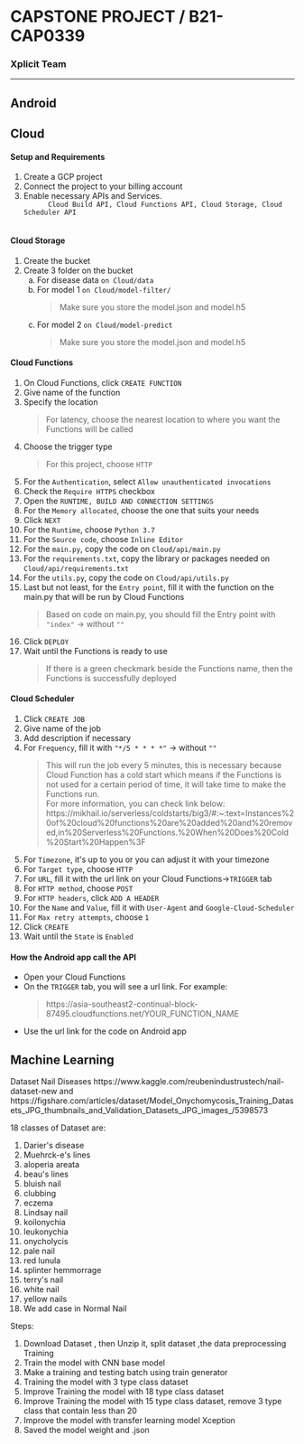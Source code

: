<h1>CAPSTONE PROJECT / B21-CAP0339</h1>
<h3>Xplicit Team</h3>
<hr>
<!-- buat Android -->
<h2>Android</h2>



<!-- buat Cloud -->
<h2>Cloud</h2>
<h4>Setup and Requirements</h4>
<ol>
  <li>Create a GCP project</li>
  <li>Connect the project to your billing account</li>
  <li>Enable necessary APIs and Services. 
    <code>
      Cloud Build API, Cloud Functions API, Cloud Storage, Cloud Scheduler API
    </code>
  </li>
</ol>
<h4>Cloud Storage</h4>
<ol>
  <li>Create the bucket</li>
  <li>Create 3 folder on the bucket
    <ol type="a">
      <li>For disease data <code>on Cloud/data</code>
      </li>
      <li>For model 1 <code>on Cloud/model-filter/</code>
        <blockquote>Make sure you store the model.json and model.h5</blockquote>
      </li>
      <li>For model 2 <code>on Cloud/model-predict</code>
        <blockquote>Make sure you store the model.json and model.h5</blockquote>
      </li>
    </ol>
  </li>
</ol>
<h4>Cloud Functions</h4>
<ol type="1">
    <li>On Cloud Functions, click <code>CREATE FUNCTION</code></li>
    <li>Give name of the function</li>
    <li>Specify the location</li>
    <blockquote>For latency, choose the nearest location to where you want the Functions will be called </blockquote>
    <li>Choose the trigger type</li>
    <blockquote>For this project, choose <code>HTTP</code></blockquote>
    <li>For the <code>Authentication</code>, select <code>Allow unauthenticated invocations</code></li>
    <li>Check the <code>Require HTTPS</code> checkbox</li>
    <li>Open the <code>RUNTIME, BUILD AND CONNECTION SETTINGS</code></li>
    <li>For the <code>Memory allocated</code>, choose the one that suits your needs</li>
    <li>Click <code>NEXT</code></li>
    <li>For the <code>Runtime</code>, choose <code>Python 3.7</code></li>
    <li>For the <code>Source code</code>, choose <code>Inline Editor</code></li>
    <li>For the <code>main.py</code>, copy the code on <code>Cloud/api/main.py</code></li>
    <li>For the <code>requirements.txt</code>, copy the library or packages needed on <code>Cloud/api/requirements.txt</code></li>
    <li>For the <code>utils.py</code>, copy the code on <code>Cloud/api/utils.py</code></li>
    <li>Last but not least, for the <code>Entry point</code>, fill it with the function on the main.py that will be run by Cloud Functions</li>
    <blockquote>Based on code on main.py, you should fill the Entry point with <code>"index"</code> -> without <code>""</code></blockquote>
    <li>Click <code>DEPLOY</code></li>
    <li>Wait until the Functions is ready to use</li>
    <blockquote>If there is a green checkmark beside the Functions name, then the Functions is successfully deployed</blockquote>
</ol>
<h4>Cloud Scheduler</h4>
<ol type="1">
  <li>Click <code>CREATE JOB</code></li>
  <li>Give name of the job</li>
  <li>Add description if necessary</li>
  <li>For <code>Frequency</code>, fill it with <code>"*/5 * * * *"</code> -> without <code>""</code>
    <blockquote>This will run the job every 5 minutes, this is necessary because Cloud Function has a cold start which means if the Functions is not used for a certain period of time, it will take time to make the Functions run.<br> For more information, you can check link below:<br>https://mikhail.io/serverless/coldstarts/big3/#:~:text=Instances%20of%20cloud%20functions%20are%20added%20and%20removed,in%20Serverless%20Functions.%20When%20Does%20Cold%20Start%20Happen%3F</blockquote>
  </li>
  <li>For <code>Timezone</code>, it's up to you or you can adjust it with your timezone</li>
  <li>For <code>Target type</code>, choose <code>HTTP</code></li>
  <li>For <code>URL</code>, fill it with the url link on your Cloud Functions-><code>TRIGGER</code> tab</li>
  <li>For <code>HTTP method</code>, choose <code>POST</code></li>
  <li>For <code>HTTP headers</code>, click <code>ADD A HEADER</code></li>
  <li>For the <code>Name</code> and <code>Value</code>, fill it with <code>User-Agent</code> and <code>Google-Cloud-Scheduler</code></li>
  <li>For <code>Max retry attempts</code>, choose <code>1</code></li>
  <li>Click <code>CREATE</code></li>
  <li>Wait until the <code>State</code> is <code>Enabled</code></li>
</ol>
<h4>How the Android app call the API</h4>
<ul>
  <li>Open your Cloud Functions
  <li>On the <code>TRIGGER</code> tab, you will see a url link. For example:</li>
  <blockquote>https://asia-southeast2-continual-block-87495.cloudfunctions.net/YOUR_FUNCTION_NAME</blockquote>
  <li>Use the url link for the code on Android app</li>
</ul>

<!-- buat ML -->
<h2>Machine Learning</h2>
Dataset
Nail Diseases https://www.kaggle.com/reubenindustrustech/nail-dataset-new and https://figshare.com/articles/dataset/Model_Onychomycosis_Training_Datasets_JPG_thumbnails_and_Validation_Datasets_JPG_images_/5398573 


18 classes of Dataset are:

1. Darier's disease
2. Muehrck-e's lines
3. aloperia areata
4. beau's lines
5. bluish nail
6. clubbing
7. eczema
8. Lindsay nail
9. koilonychia
10. leukonychia
11. onycholycis
12. pale nail
13. red lunula
14. splinter hemmorrage
15. terry's nail
16. white nail
17. yellow nails
18. We add case in Normal Nail 


Steps:
1. Download Dataset , then Unzip it, split dataset ,the data preprocessing Training
2. Train the model with CNN base model
3. Make a training and testing batch using train generator
4. Training the model with 3 type class dataset
5. Improve Training the model with 18 type class dataset
6. Improve Training the model with 15 type class dataset, remove 3 type class that contain less than 20
7. Improve the model with transfer learning model Xception
8. Saved the model weight and .json

